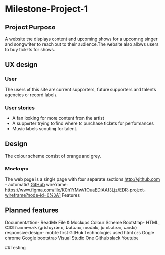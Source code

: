 # Milestone-Project-1
## Project Purpose
A website the displays content and upcoming shows for a upcoming singer and songwriter to reach out to their audience.The website also allows users to buy tickets for shows.

## UX design
### User
The users of this site are current supporters, future supporters and talents agencies or record labels.
### User stories
* A fan looking for more content from the artist
* A supporter trying to find where to purchase tickets for performances
* Music labels scouting for talent.


## Design
The colour scheme consist of orange and grey.
### Mockups
The web page is a single page with four separate sections
http://github.com - automatic!
[GitHub](http://github.com)
wireframe: https://www.figma.com/file/K0h1YMwVfOuaEDlAAfSLjz/EDR-project-wireframe?node-id=0%3A1
Features

## Planned features 
Documentattion- ReadMe File & Mockups
Colour Scheme
Bootstrap- HTML, CSS framework (grid system, buttons, modals, jumbotron, cards)
responsive design- mobile first
GitHub
Technologies used
html
css
Gogle chrome
Google
bootstrap
Visual Studio One
Github
slack
Youtube

##Testing
